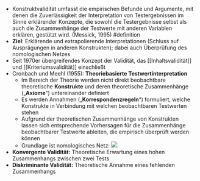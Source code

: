 - Konstruktvalidität umfasst die empirischen Befunde und Argumente, mit denen die Zuverlässigkeit der Interpretation von Testergebnissen im Sinne erklärender Konzepte, die sowohl die Testergebnisse selbst als auch die Zusammenhänge der Testwerte mit anderen Variablen erklären, gestützt wird. (Messick, 1995) #definition
- **Ziel**: Erklärende und extrapolierende Interpretationen (Schluss auf Ausprägungen in anderen Konstrukten); dabei auch Überprüfung des nomologischen Netzes
- Seit 1970er übergreifendes Konzept der Validität, das [[Inhaltsvalidität]] und [[Kriteriumsvalidität]] einschließt
- Cronbach und Meehl (1955): **Theoriebasierte Testwertinterpretation**
    - Im Bereich der Theorie werden nicht direkt beobachtbare theoretische **Konstrukte** und deren theoretische Zusammenhänge („**Axiome**“) untereinander definiert
    - Es werden Annahmen („**Korrespondenzregeln**“) formuliert, welche Konstrukte in Verbindung mit welchen beobachtbaren Testwerten stehen 
    - Aufgrund der theoretischen Zusammenhänge von Konstrukten lassen sich entsprechende Vorhersagen für die Zusammenhänge beobachtbarer Testwerte ableiten, die empirisch überprüft werden können 
    - Grundlage ist nomologisches Netz: ![](https://firebasestorage.googleapis.com/v0/b/firescript-577a2.appspot.com/o/imgs%2Fapp%2Fssoenksen%2FOHUMDHw-9v.png?alt=media&token=ac11b924-7c0b-4a0e-a338-621ebbfffb9c)
- **Konvergente Validität:** Theoretische Erwartung eines hohen Zusammenhangs zwischen zwei Tests 
- **Diskriminante Validität:** Theoretische Annahme eines fehlenden Zusammenhangs
